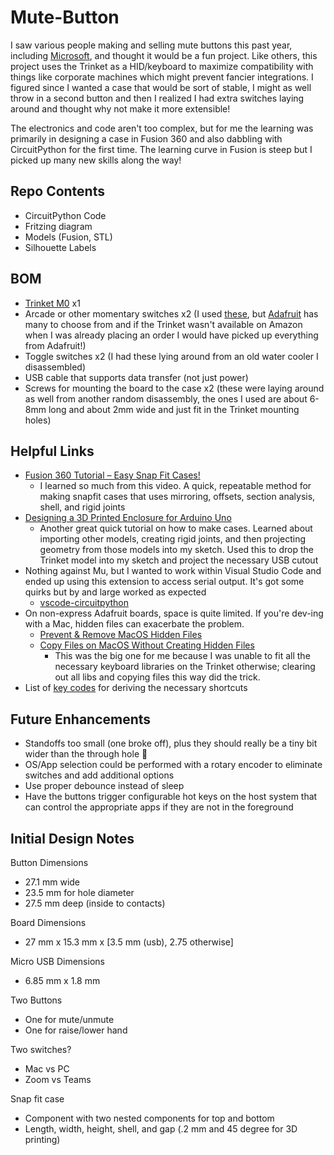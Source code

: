 # Mute-Button

I saw various people making and selling mute buttons this past year, including [Microsoft](https://www.onmsft.com/news/iot-enthusiasts-can-now-create-their-own-mute-button-for-microsoft-teams), and thought it would be a fun project. Like others, this project uses the Trinket as a HID/keyboard to maximize compatibility with things like corporate machines which might prevent fancier integrations. I figured since I wanted a case that would be sort of stable, I might as well throw in a second button and then I realized I had extra switches laying around and thought why not make it more extensible!

The electronics and code aren't too complex, but for me the learning was primarily in designing a case in Fusion 360 and also dabbling with CircuitPython for the first time. The learning curve in Fusion is steep but I picked up many new skills along the way!

## Repo Contents
- CircuitPython Code
- Fritzing diagram
- Models (Fusion, STL)
- Silhouette Labels

## BOM
 - [Trinket M0](https://www.adafruit.com/product/3500) x1
 - Arcade or other momentary switches x2 (I used [these](https://www.amazon.com/gp/product/B01N5JRU2R/ref=ppx_yo_dt_b_asin_title_o00_s00?ie=UTF8&psc=1), but [Adafruit](http://adafruit.com/) has many to choose from and if the Trinket wasn't available on Amazon when I was already placing an order I would have picked up everything from Adafruit!)
 - Toggle switches x2 (I had these lying around from an old water cooler I disassembled)
 - USB cable that supports data transfer (not just power)
 - Screws for mounting the board to the case x2 (these were laying around as well from another random disassembly, the ones I used are about 6-8mm long and about 2mm wide and just fit in the Trinket mounting holes)

## Helpful Links
- [Fusion 360 Tutorial – Easy Snap Fit Cases!](https://www.youtube.com/watch?v=VVmOtM60VWw)
  - I learned so much from this video. A quick, repeatable method for making snapfit cases that uses mirroring, offsets, section analysis, shell, and rigid joints
- [Designing a 3D Printed Enclosure for Arduino Uno](https://www.youtube.com/watch?v=E0bhdr84FNU)
  - Another great quick tutorial on how to make cases. Learned about importing other models, creating rigid joints, and then projecting geometry from those models into my sketch. Used this to drop the Trinket model into my sketch and project the necessary USB cutout
- Nothing against Mu, but I wanted to work within Visual Studio Code and ended up using this extension to access serial output. It's got some quirks but by and large worked as expected
  - [vscode-circuitpython](https://marketplace.visualstudio.com/items?itemName=joedevivo.vscode-circuitpython)
- On non-express Adafruit boards, space is quite limited. If you're dev-ing with a Mac, hidden files can exacerbate the problem.
  - [Prevent & Remove MacOS Hidden Files](https://learn.adafruit.com/welcome-to-circuitpython/troubleshooting#prevent-and-remove-macos-hidden-files-2978468-48)
  - [Copy Files on MacOS Without Creating Hidden Files](https://learn.adafruit.com/welcome-to-circuitpython/troubleshooting#copy-files-on-macos-without-creating-hidden-files-2978473-53)
    - This was the big one for me because I was unable to fit all the necessary keyboard libraries on the Trinket otherwise; clearing out all libs and copying files this way did the trick.
- List of [key codes](https://circuitpython.readthedocs.io/projects/hid/en/latest/api.html) for deriving the necessary shortcuts

## Future Enhancements

- Standoffs too small (one broke off), plus they should really be a tiny bit wider than the through hole 🤦
- OS/App selection could be performed with a rotary encoder to eliminate switches and add additional options
- Use proper debounce instead of sleep
- Have the buttons trigger configurable hot keys on the host system that can control the appropriate apps if they are not in the foreground

## Initial Design Notes

Button Dimensions
- 27.1 mm wide
- 23.5 mm for hole diameter
- 27.5 mm deep (inside to contacts)

Board Dimensions
- 27 mm x 15.3 mm x [3.5 mm (usb), 2.75 otherwise]

Micro USB Dimensions
- 6.85 mm x 1.8 mm

Two Buttons
- One for mute/unmute
- One for raise/lower hand

Two switches?
- Mac vs PC
- Zoom vs Teams

Snap fit case
- Component with two nested components for top and bottom
- Length, width, height, shell, and gap (.2 mm and 45 degree for 3D  printing)